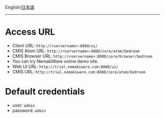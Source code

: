 English/[日本語](https://github.com/aegif/NemakiWare/wiki/NemakiWare%E3%81%B8%E3%81%AE%E6%8E%A5%E7%B6%9A)
***

# Access URL
* Client URL: `http://<servername>:8080/ui/`
* CMIS Atom URL: `http://<servername>:8080/core/atom/bedroom`
* CMIS Browser URL: `http://<servername>:8080/core/browser/bedroom`
*  You can try NemakiWare online demo site.
  * Web UI URL:  `http://trial.nemakiware.com:8080/ui/` 
  * CMIS URL: `http://trial.nemakiware.com:8080/core/atom/bedroom`

# Default credentials
* user: `admin`
* password: `admin`